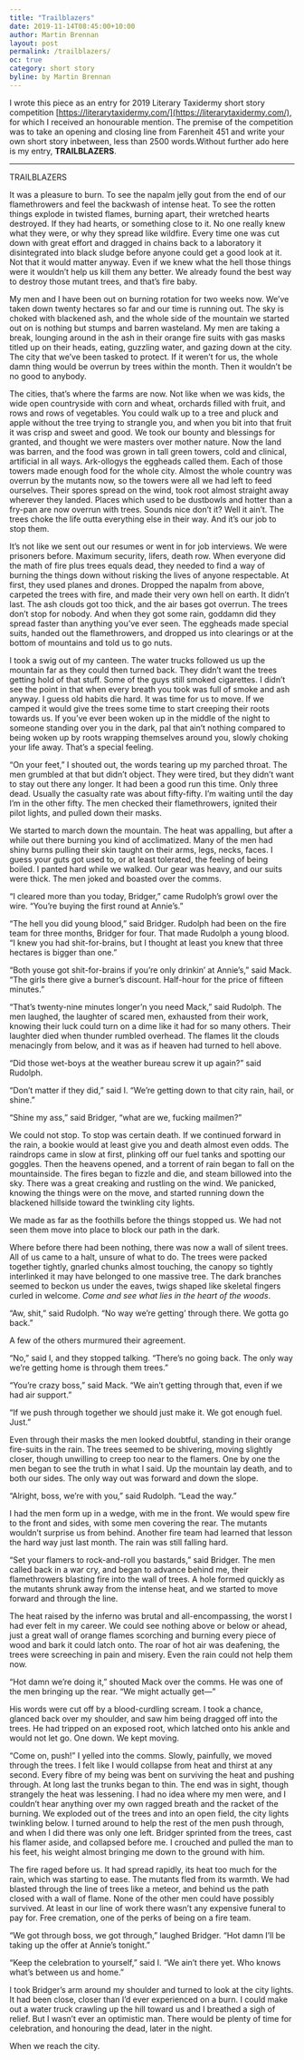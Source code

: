 ```yaml
---
title: "Trailblazers"
date: 2019-11-14T08:45:00+10:00
author: Martin Brennan
layout: post
permalink: /trailblazers/
oc: true
category: short story
byline: by Martin Brennan
---
```


I wrote this piece as an entry for 2019 Literary Taxidermy short story competition [https://literarytaxidermy.com/](https://literarytaxidermy.com/), for which I received an honourable mention. The premise of the competition was to take an opening and closing line from Farenheit 451 and write your own short story inbetween, less than 2500 words.Without further ado here is my entry, **TRAILBLAZERS**.

<!--more-->

--------------

TRAILBLAZERS

It was a pleasure to burn. To see the napalm jelly gout from the end of our flamethrowers and feel the backwash of intense heat. To see the rotten things explode in twisted flames, burning apart, their wretched hearts destroyed. If they had hearts, or something close to it. No one really knew what they were, or why they spread like wildfire. Every time one was cut down with great effort and dragged in chains back to a laboratory it disintegrated into black sludge before anyone could get a good look at it. Not that it would matter anyway. Even if we knew what the hell those things were it wouldn’t help us kill them any better. We already found the best way to destroy those mutant trees, and that’s fire baby.

My men and I have been out on burning rotation for two weeks now. We’ve taken down twenty hectares so far and our time is running out. The sky is choked with blackened ash, and the whole side of the mountain we started out on is nothing but stumps and barren wasteland. My men are taking a break, lounging around in the ash in their orange fire suits with gas masks titled up on their heads, eating, guzzling water, and gazing down at the city. The city that we’ve been tasked to protect. If it weren’t for us, the whole damn thing would be overrun by trees within the month. Then it wouldn’t be no good to anybody.

The cities, that’s where the farms are now. Not like when we was kids, the wide open countryside with corn and wheat, orchards filled with fruit, and rows and rows of vegetables. You could walk up to a tree and pluck and apple without the tree trying to strangle you, and when you bit into that fruit it was crisp and sweet and good. We took our bounty and blessings for granted, and thought we were masters over mother nature. Now the land was barren, and the food was grown in tall green towers, cold and clinical, artificial in all ways. Ark-ollogys the eggheads called them. Each of those towers made enough food for the whole city. Almost the whole country was overrun by the mutants now, so the towers were all we had left to feed ourselves. Their spores spread on the wind, took root almost straight away wherever they landed. Places which used to be dustbowls and hotter than a fry-pan are now overrun with trees. Sounds nice don’t it? Well it ain’t. The trees choke the life outta everything else in their way. And it’s our job to stop them.

It’s not like we sent out our resumes or went in for job interviews. We were prisoners before. Maximum security, lifers, death row. When everyone did the math of fire plus trees equals dead, they needed to find a way of burning the things down without risking the lives of anyone respectable. At first, they used planes and drones. Dropped the napalm from above, carpeted the trees with fire, and made their very own hell on earth. It didn’t last. The ash clouds got too thick, and the air bases got overrun. The trees don’t stop for nobody. And when they got some rain, goddamn did they spread faster than anything you’ve ever seen. The eggheads made special suits, handed out the flamethrowers, and dropped us into clearings or at the bottom of mountains and told us to go nuts.

I took a swig out of my canteen. The water trucks followed us up the mountain far as they could then turned back. They didn’t want the trees getting hold of that stuff. Some of the guys still smoked cigarettes. I didn’t see the point in that when every breath you took was full of smoke and ash anyway. I guess old habits die hard. It was time for us to move. If we camped it would give the trees some time to start creeping their roots towards us. If you’ve ever been woken up in the middle of the night to someone standing over you in the dark, pal that ain’t nothing compared to being woken up by roots wrapping themselves around you, slowly choking your life away. That’s a special feeling.
	
“On your feet,” I shouted out, the words tearing up my parched throat. The men grumbled at that but didn’t object. They were tired, but they didn’t want to stay out there any longer. It had been a good run this time. Only three dead. Usually the casualty rate was about fifty-fifty. I’m waiting until the day I’m in the other fifty. The men checked their flamethrowers, ignited their pilot lights, and pulled down their masks.
	
We started to march down the mountain. The heat was appalling, but after a while out there burning you kind of acclimatized. Many of the men had shiny burns pulling their skin taught on their arms, legs, necks, faces. I guess your guts got used to, or at least tolerated, the feeling of being boiled. I panted hard while we walked. Our gear was heavy, and our suits were thick. The men joked and boasted over the comms.
	
“I cleared more than you today, Bridger,” came Rudolph’s growl over the wire. “You’re buying the first round at Annie’s.”

“The hell you did young blood,” said Bridger. Rudolph had been on the fire team for three months, Bridger for four. That made Rudolph a young blood. “I knew you had shit-for-brains, but I thought at least you knew that three hectares is bigger than one.”

“Both youse got shit-for-brains if you’re only drinkin’ at Annie’s,” said Mack. “The girls there give a burner’s discount. Half-hour for the price of fifteen minutes.”

“That’s twenty-nine minutes longer’n you need Mack,” said Rudolph. The men laughed, the laughter of scared men, exhausted from their work, knowing their luck could turn on a dime like it had for so many others. Their laughter died when thunder rumbled overhead. The flames lit the clouds menacingly from below, and it was as if heaven had turned to hell above.

“Did those wet-boys at the weather bureau screw it up again?” said Rudolph.

“Don’t matter if they did,” said I. “We’re getting down to that city rain, hail, or shine.”

“Shine my ass,” said Bridger, “what are we, fucking mailmen?”

We could not stop. To stop was certain death. If we continued forward in the rain, a bookie would at least give you and death almost even odds. The raindrops came in slow at first, plinking off our fuel tanks and spotting our goggles. Then the heavens opened, and a torrent of rain began to fall on the mountainside. The fires began to fizzle and die, and steam billowed into the sky. There was a great creaking and rustling on the wind. We panicked, knowing the things were on the move, and started running down the blackened hillside toward the twinkling city lights.

We made as far as the foothills before the things stopped us. We had not seen them move into place to block our path in the dark.

Where before there had been nothing, there was now a wall of silent trees. All of us came to a halt, unsure of what to do. The trees were packed together tightly, gnarled chunks almost touching, the canopy so tightly interlinked it may have belonged to one massive tree. The dark branches seemed to beckon us under the eaves, twigs shaped like skeletal fingers curled in welcome. _Come and see what lies in the heart of the woods_.

“Aw, shit,” said Rudolph. “No way we’re getting’ through there. We gotta go back.”

A few of the others murmured their agreement.

“No,” said I, and they stopped talking. “There’s no going back. The only way we’re getting home is through them trees.”

“You’re crazy boss,” said Mack. “We ain’t getting through that, even if we had air support.”

“If we push through together we should just make it. We got enough fuel. Just.”

Even through their masks the men looked doubtful, standing in their orange fire-suits in the rain. The trees seemed to be shivering, moving slightly closer, though unwilling to creep too near to the flamers. One by one the men began to see the truth in what I said. Up the mountain lay death, and to both our sides. The only way out was forward and down the slope.

“Alright, boss, we’re with you,” said Rudolph. “Lead the way.”

I had the men form up in a wedge, with me in the front. We would spew fire to the front and sides, with some men covering the rear. The mutants wouldn’t surprise us from behind. Another fire team had learned that lesson the hard way just last month. The rain was still falling hard.

“Set your flamers to rock-and-roll you bastards,” said Bridger. The men called back in a war cry, and began to advance behind me, their flamethrowers blasting fire into the wall of trees. A hole formed quickly as the mutants shrunk away from the intense heat, and we started to move forward and through the line.

The heat raised by the inferno was brutal and all-encompassing, the worst I had ever felt in my career. We could see nothing above or below or ahead, just a great wall of orange flames scorching and burning every piece of wood and bark it could latch onto. The roar of hot air was deafening, the trees were screeching in pain and misery. Even the rain could not help them now.

“Hot damn we’re doing it,” shouted Mack over the comms. He was one of the men bringing up the rear. “We might actually get—”

His words were cut off by a blood-curdling scream. I took a chance, glanced back over my shoulder, and saw him being dragged off into the trees. He had tripped on an exposed root, which latched onto his ankle and would not let go. One down. We kept moving.

“Come on, push!” I yelled into the comms. Slowly, painfully, we moved through the trees. I felt like I would collapse from heat and thirst at any second. Every fibre of my being was bent on surviving the heat and pushing through. At long last the trunks began to thin. The end was in sight, though strangely the heat was lessening. I had no idea where my men were, and I couldn’t hear anything over my own ragged breath and the racket of the burning. We exploded out of the trees and into an open field, the city lights twinkling below. I turned around to help the rest of the men push through, and when I did there was only one left. Bridger sprinted from the trees, cast his flamer aside, and collapsed before me. I crouched and pulled the man to his feet, his weight almost bringing me down to the ground with him.

The fire raged before us. It had spread rapidly, its heat too much for the rain, which was starting to ease. The mutants fled from its warmth. We had blasted through the line of trees like a meteor, and behind us the path closed with a wall of flame. None of the other men could have possibly survived. At least in our line of work there wasn’t any expensive funeral to pay for. Free cremation, one of the perks of being on a fire team.

“We got through boss, we got through,” laughed Bridger. “Hot damn I’ll be taking up the offer at Annie’s tonight.”

“Keep the celebration to yourself,” said I. “We ain’t there yet. Who knows what’s between us and home.”

I took Bridger’s arm around my shoulder and turned to look at the city lights. It had been close, closer than I’d ever experienced on a burn. I could make out a water truck crawling up the hill toward us and I breathed a sigh of relief. But I wasn’t ever an optimistic man. There would be plenty of time for celebration, and honouring the dead, later in the night.

When we reach the city.
